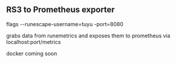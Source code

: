 ## RS3 to Prometheus exporter

flags --runescape-username=tuyu -port=8080

grabs data from runemetrics and exposes them to prometheus via localhost:port/metrics

docker coming soon